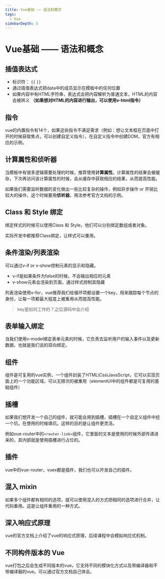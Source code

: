 ```yaml
---
title: Vue基础 —— 语法和概念
tags:
  - Vue
sidebarDepth: 5
---
```

# Vue基础 —— 语法和概念
## 插值表达式

- 标识符： <span v-pre>`{{` `}}`</span>
- 通过插值表达式把data中的成员显示在模板中的任何位置
- 如果内容中有HTML字符串，表达式会把内容解析为普通文本，HTML的内容会被转义 **（如果想对HTML的内容进行输出，可以使用v-html指令）**

## 指令
vue的内置指令有14个，如果这些指令不满足需求（例如：想让文本框在页面中打开的时候获取焦点，可以创建自定义指令），在自定义指令中创建DOM，官方有相应的示例。

## 计算属性和侦听器
当模板中有很多逻辑需要处理的时候，推荐使用**计算属性**。计算属性的结果会被缓存，下次再访问该计算属性的时候，会从缓存中获取相应的结果，从而提高性能。

如果我们需要监听数据的变化做出一些比较复杂的操作，例如异步操作 or 开销比较大的操作，这个时候要用**侦听器**。用法参考官方文档的示例。

## Class 和 Style 绑定
绑定样式的时候可以使用Class 和 Style，他们可以分别绑定数组或者对象。

实际开发中都推荐Class绑定，让样式可以重用。
## 条件渲染/列表渲染
可以通过v-if or v-show控制元素的显示和隐藏。
- v-if是如果条件为false的时候，不会输出相应的元素
- v-show元素会渲染到页面，通过样式控制其隐藏

列表渲染使用v-for，vue推荐我们给循环项都设置一个key，用来跟踪每个节点的身份，让每一项都最大程度上被重用从而提高性能。

> key是如何工作的？之后源码中会介绍

## 表单输入绑定
当我们使用v-model绑定表单元素的时候，它负责去监听用户的输入事件以及更新数据，也就是我们说的双向绑定。

## 组件
组件是可复用的vue实例，一个组件封装了HTML\Css\JavaScript，它可以实现页面上的一个功能区域，可以无限次的被重用（elementUI中的组件都是可复用的基础组件）
## 插槽
如果我们想开发一个自己的组件，就可能会用到插槽，插槽在一个自定义组件中挖一个坑，在使用的时候填坑。这样的目的是让组件更灵活。

例如vue-router中的`<router-link>`组件，它里面的文本是使用的时候外部传递进来的，其内部就是使用插槽进行占位的。
## 插件
vue中的vue-router，vuex都是插件，我们也可以开发自己的插件。
## 混入 mixin
如果多个组件都有相同的选项，就可以使用混入的方式把相同的选项进行合并，让代码重用。这是让组件重用的一种方式。
## 深入响应式原理
vue的官方文档上介绍了vue的响应式原理，后续课程中会模拟响应式机制。
## 不同构件版本的 Vue
vue打包之后会生成不同版本的vue，它支持不同的模块化方式以及带编译器和不带编译器的vue。可以通过官方文档自己体会。
